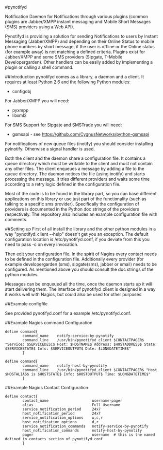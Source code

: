 #pynotifyd

Notification Daemon for Notifications through various plugins (common plugins are Jabber/XMPP instant messaging and Mobile Short Messages (SMS) providers using a Web API).

Pynotifyd is providing a solution for sending Notifications to users 
by Instant Messaging (Jabber/XMPP) and depending on their Online Status to mobile phone numbers by short message, if the user is offline or the Online status (for example away) is not matching a defined criteria. Plugins exist for Jabber/XMPP and some SMS providers (Sipgate, T-Mobile Developergarden). Other handlers can be easily added by implementing a plugin or calling a shell command.

##Introduction
pynotifyd comes as a library, a daemon and a client. It requires at least Python 2.6 and the following Python modules:

* configobj

For Jabber/XMPP you will need:

* pyxmpp
* libxml2

For SMS Support for Sipgate and SMSTrade you will need:

* gsmsapi - see https://github.com/CygnusNetworks/python-gsmsapi

For notifications of new queue files (inotify) you should consider installing pyinotify. Otherwise a signal handler is used.

Both the client and the daemon share a configuration file. It contains a queue directory which must be writable to the client and must not contain any other files. 
The client enqueues a message by adding a file to the queue directory. The daemon notices the file (using inotify) and starts processing the message. It tries different providers and waits some time according to a retry logic defined in the configuration file.

Most of the code is to be found in the library part, so you can base different applications on this library or use just part of the functionality (such as talking to a specific sms provider). Specifically the configuration of providers is documented in the Python doc strings of the providers respectively. The repository also includes an example configuration file with comments.

##Setting up
First of all install the library and the other python modules in a way "pynotifyd_client --help" doesn't get you an exception. The default configuration location is /etc/pynotifyd.conf, if you deviate from this you need to pass -c on every invocation.

Then edit your configuration file. In the spirit of Nagios every contact needs to be defined in the configuration file. Additionally every provider (for example developergarden (sms), sipgate(sms), jabber or email) needs to be configured. As mentioned above you should consult the doc strings of the python modules.

Messages can be enqueued all the time, once the daemon starts up it will start delivering them. The interface of pynotifyd_client is designed in a way it works well with Nagios, but could also be used for other purposes.

##Example configfile

See provided pynotifyd.conf for a example /etc/pynotifyd.conf.

##Example Nagios command Configuration
```
define command{
        command_name    notify-service-by-pynotify
        command_line    /usr/bin/pynotifyd_client $CONTACTPAGER$ "Service: $SERVICEDESC$ Host: $HOSTNAME$ Address: $HOSTADDRESS$ State: $SERVICESTATE$ Info: $SERVICEOUTPUT$ Date: $LONGDATETIME$"
        }

define command{
        command_name    notify-host-by-pynotify
        command_line    /usr/bin/pynotifyd_client $CONTACTPAGER$ "Host $HOSTALIAS$ is $HOSTSTATE$ Info: $HOSTOUTPUT$ Time: $LONGDATETIME$"
        }
```
##Example Nagios Contact Configuration
```
define contact{
        contact_name                    username-pager
        alias                           Full Username
        service_notification_period     24x7
        host_notification_period        24x7
        service_notification_options    w,c,r
        host_notification_options       d,r
        service_notification_commands   notify-service-by-pynotify
        host_notification_commands      notify-host-by-pynotify
        pager                           username  # this is the named defined in contacts section of pynotifyd.conf 
        }
```


